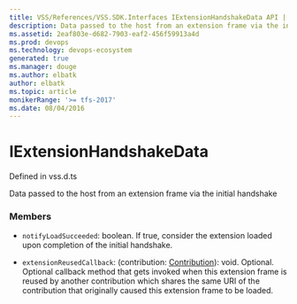```yaml
---
title: VSS/References/VSS.SDK.Interfaces IExtensionHandshakeData API | Extensions for Azure DevOps Services
description: Data passed to the host from an extension frame via the initial handshake
ms.assetid: 2eaf803e-d682-7903-eaf2-456f59913a4d
ms.prod: devops
ms.technology: devops-ecosystem
generated: true
ms.manager: douge
ms.author: elbatk
author: elbatk
ms.topic: article
monikerRange: '>= tfs-2017'
ms.date: 08/04/2016
---
```


# IExtensionHandshakeData

Defined in vss.d.ts


Data passed to the host from an extension frame via the initial handshake 

### Members

* `notifyLoadSucceeded`: boolean. If true, consider the extension loaded upon completion of the initial handshake.

* `extensionReusedCallback`: (contribution: [Contribution](../../../VSS/References/SDK_Interfaces/Contribution.md)): void. Optional. Optional callback method that gets invoked when this extension frame is reused by another contribution
which shares the same URI of the contribution that originally caused this extension frame to be loaded.

